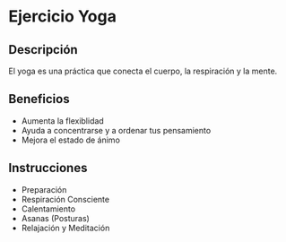 # Ejercicio Yoga

## Descripción 
El yoga es una práctica que conecta el cuerpo, la respiración y la mente.

## Beneficios
- Aumenta la flexiblidad
- Ayuda a concentrarse y a ordenar tus pensamiento
- Mejora el estado de ánimo

## Instrucciones
- Preparación
- Respiración Consciente 
- Calentamiento
- Asanas (Posturas) 
- Relajación y Meditación
